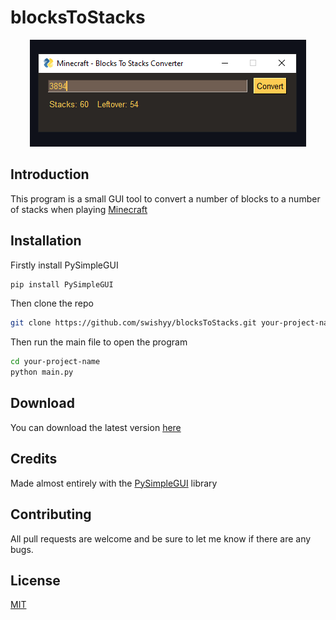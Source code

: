 # blocksToStacks

<div align="center">
  <img src="./appdata/appScreenshot.png">  
</div>

## Introduction
This program is a small GUI tool to convert a number of blocks to a number of stacks when playing [Minecraft](https://www.minecraft.net/en-us)

## Installation
Firstly install PySimpleGUI
```bash
pip install PySimpleGUI
```

Then clone the repo
```bash
git clone https://github.com/swishyy/blocksToStacks.git your-project-name
```

Then run the main file to open the program
```bash
cd your-project-name
python main.py
```
## Download
You can download the latest version [here](https://github.com/swishyy/blocksToStacksApp/releases/tag/v1.0.0)

## Credits
Made almost entirely with the [PySimpleGUI](https://github.com/PySimpleGUI/PySimpleGUI) library

## Contributing
All pull requests are welcome and be sure to let me know if there are any bugs.

## License
[MIT](https://choosealicense.com/licenses/mit/)
